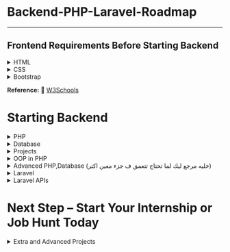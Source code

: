 # Backend-PHP-Laravel-Roadmap
___
## Frontend Requirements Before Starting Backend
<details>
  <summary>HTML</summary>

📹 [HTML Crash Course – Elzero Web School](https://www.youtube.com/watch?v=qfPUMV9J5yw)

</details>

<details>
  <summary>CSS</summary>

📹 [CSS Full Course – Elzero Web School](https://www.youtube.com/playlist?list=PLDoPjvoNmBAzjsz06gkzlSrlev53MGIKe)

</details>

<details>
  <summary>Bootstrap</summary>

📹 [Bootstrap 5 in Arabic](https://www.youtube.com/watch?v=65EFKUpYk2A)

</details>

**Reference:**
📖 [W3Schools](https://www.w3schools.com/html/default.asp)


# Starting Backend 
<details>
  <summary>PHP</summary>

📹 [PHP Course - Part 1](https://www.youtube.com/playlist?list=PLe_UJpVeP8qBr0IotQa16V0TCLsf3db71)  
📹 [PHP Course - Part 2](https://www.youtube.com/playlist?list=PLe_UJpVeP8qAJSTpDBKZa6CsqpSybJ2d3)  

</details>

<details>
  <summary>Database</summary>

📹 [Databases - نظرى](https://www.youtube.com/playlist?list=PLfOk7Ih7aac9OlBgWylPlKX8Qv66zP7Ek)  
📹 [Database - MySql](https://www.youtube.com/playlist?list=PLe_UJpVeP8qCHeTPVPc2gQXuQr7AniUbn)

</details>

<details>
  <summary>Projects</summary>

📹 [Ecommerce Project - PHP naitive](https://www.youtube.com/playlist?list=PLSiLeKadTQ7myn8SR-suN69t0iyJ_tZl6)

</details>

<details>
  <summary>OOP in PHP</summary>

📹 [OOP PHP – Elzero](https://www.youtube.com/playlist?list=PLDoPjvoNmBAxXTPncg0W4lhVS32LO_xtQ)  
📹 [OOP PHP - Extra](https://www.youtube.com/playlist?list=PLSiLeKadTQ7kUOzQE_L3O-T_JR4SLZ5Ud)

</details>

<details>
  <summary>Advanced PHP,Database (خليه مرجع ليك لما تحتاج تتعمق ف جزء معين اكتر)</summary>

📹 [PHP,MySQL - محمد يحيى](https://www.youtube.com/playlist?list=PLrwRNJX9gLs3kkSDgCHFlpgL6qLrlHUBG)  
📹 [Php Anonymous](https://www.youtube.com/playlist?list=PLcfD4HARQRF9-tnzkH2Msyox612aOrCx4)  
📹 [Database - Tech Vault](https://www.youtube.com/playlist?list=PLE8kQVoC67PzGwMMsSk3C8MvfAqcYjusF)

</details>

<details>
  <summary>Laravel</summary>

📹 [Course 1 - Blog](https://www.youtube.com/watch?v=Q4z6U23cTVc) (خد كل يوم ساعه وخلصه ف اسبوع) 

📹 [Course 2 - Mora Soft](https://www.youtube.com/playlist?list=PLftLUHfDSiZ7pKXkpGCoZATm5rF6msj5A)  
📹 [Video For MVC Project](https://youtu.be/tNFoPXQf4IE?si=URSXDgtIkh6nIP4z) (طريقة تقسيم Dashboard Html الي Laravel Blade من الصفر)

📚 **Paid Courses:**  
 - [Laravel for Beginners (Level 1) - Paid](https://www.udemy.com/course/laravel-for-absolute-beginners/?couponCode=ST16MT230625A)  
 - [Laravel for Beginners (Level 2) - Paid](https://www.udemy.com/course/laravel-for-absolute-beginners-level2/?couponCode=ST16MT230625A)

</details>

<details>
  <summary>Laravel APIs</summary>

📹 [Laravel APIs](https://www.youtube.com/playlist?list=PLCm7ZeRfGSP5e07XG-waxCb2kLq7M4J5m)  
📹 [Laravel RESTful APIs Course - Paid](https://www.udemy.com/course/laravel-restful-apis-for-beginners-become-a-master-arabic/?couponCode=ST16MT230625A)

</details>

# Next Step – Start Your Internship or Job Hunt Today 

<details>
  <summary>Extra and Advanced Projects</summary>

📹 [Project 1](https://www.youtube.com/playlist?list=PLftLUHfDSiZ7-RAsH8NskS7AYofykW_WN)  
📹 [Project 2](https://www.youtube.com/playlist?list=PLftLUHfDSiZ6D4tQNAdBrhzrxlZC9jFfS)  
📹 [Extra laravel - Ahmed Emam](https://www.youtube.com/playlist?list=PLCm7ZeRfGSP4NNEikwx3wUAskQHB3p-LK)

📹 [Paid Courses - Mahmoud Anwar](https://www.udemy.com/user/engsahaly/) 

(دى مواضيع في لارافيل شرحه كويس ومنظم جدا لو قررت تشتري استنى لما ينزل خصم واشتري اللي تحتاجه ده في حالة انك ملقيتش مصدر مجاني كويس)

 **Advanced laravel:**  
 - [Advanced laravel - Mohammed Safad](https://www.youtube.com/playlist?list=PL13Ag2mfco64zMLcFjPb5GVWCu-OAjTrx)

 **Keep this roadmap – it's your path to continuous growth**
 [The Roadmap](https://github.com/PI-Space/Backend-Roadmap-2024/tree/main) (خليها مرجع ليك واتعلم منها اكتر كل ما تبقى فاضي)

</details>
